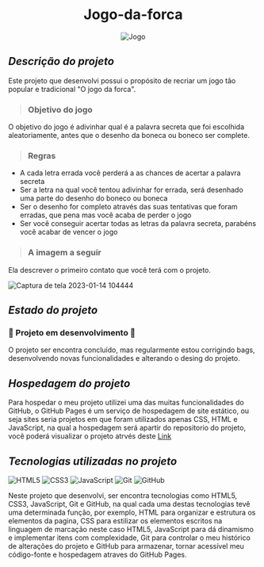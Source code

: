 
# <h1 align="center">Jogo-da-forca</h1>

<div align="center">
  
![Jogo](https://user-images.githubusercontent.com/104599482/212474156-b19f2895-9e10-4df4-b113-1790091e5648.png)

 </div>
 
 ## *Descrição do projeto*
 
Este projeto que desenvolvi possui o propósito de recriar um jogo tão popular e tradicional  "O jogo da forca".

> ### Objetivo do jogo

O objetivo do jogo é adivinhar qual é a palavra secreta que foi escolhida aleatoriamente, antes que o desenho da boneca ou boneco ser complete.

> ### Regras 

* A cada letra errada você perderá a as chances de acertar a palavra secreta
* Ser a letra na qual você tentou adivinhar for errada, será desenhado uma parte do desenho do boneco ou boneca
* Ser o desenho for completo através das suas tentativas que foram erradas, que pena mas você acaba de perder o jogo
* Ser você conseguir acertar todas as letras da palavra secreta, parabéns você acabar de vencer o jogo

> ### A imagem a seguir
Ela descrever o primeiro contato que você terá com o projeto.

<div>
  
![Captura de tela 2023-01-14 104444](https://user-images.githubusercontent.com/104599482/212475014-d427068f-e4b9-467c-83f4-8fe7492e80c8.png)
  
</div>

## *Estado do projeto*

### :construction: Projeto em desenvolvimento :construction:
 
<p>O projeto ser encontra concluído, mas regularmente estou corrigindo bags, desenvolvendo novas funcionalidades e alterando o desing do projeto.</p>

## *Hospedagem do projeto*

Para hospedar o meu projeto utilizei uma das muitas funcionalidades do GitHub, o GitHub Pages é um serviço de hospedagem de site estático, ou seja sites seria projetos em que
foram utilizados apenas CSS, HTML e JavaScript, na qual a hospedagem será apartir do repositorio do projeto, você poderá visualizar o projeto atrvés deste 
[Link](https://joseleandro7i.github.io/jogo-da-forca/) 


## *Tecnologias utilizadas no projeto*

![HTML5](https://img.shields.io/badge/html5-%23E34F26.svg?style=for-the-badge&logo=html5&logoColor=white)  ![CSS3](https://img.shields.io/badge/css3-%231572B6.svg?style=for-the-badge&logo=css3&logoColor=white)    ![JavaScript](https://img.shields.io/badge/javascript-%23323330.svg?style=for-the-badge&logo=javascript&logoColor=%23F7DF1E)   ![Git](https://img.shields.io/badge/git-%23F05033.svg?style=for-the-badge&logo=git&logoColor=white) ![GitHub](https://img.shields.io/badge/github-%23121011.svg?style=for-the-badge&logo=github&logoColor=white)

Neste projeto que desenvolvi, ser encontra tecnologias como HTML5, CSS3, JavaScript, Git e GitHub, na qual cada uma destas tecnologias tevê uma determinada função, por exemplo, HTML para organizar e estrutura os elementos da pagina, 
CSS para estilizar os elementos escritos na linguagem de marcação neste caso HTML5, JavaScript para dá dinamismo e implementar itens com complexidade, Git para controlar o meu histórico de alterações do projeto e GitHub para armazenar, tornar acessível meu código-fonte e hospedagem atraves do GitHub Pages.

